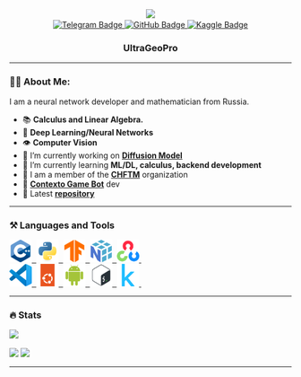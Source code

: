 <div id="header" align="center">
  <img src="https://media.giphy.com/media/3K1gVYCCDcqoaWznv4/giphy.gif" width="200"/>
  <div id="badges">
  <a href="https://t.me/UltraGeoPro">
    <img src="https://img.shields.io/badge/Telegram-2CA5E0?style=for-the-badge&logo=telegram&logoColor=white" alt="Telegram Badge"/>
  </a>
  <a href="https://github.com/Ultrageopro1966">
    <img src="https://img.shields.io/badge/GitHub-100000?style=for-the-badge&logo=github&logoColor=white" alt="GitHub Badge"/>
  </a>
  <a href="https://www.kaggle.com/ultrageopro">
    <img src="https://img.shields.io/badge/Kaggle-20BEFF?style=for-the-badge&logo=Kaggle&logoColor=white" alt="Kaggle Badge"/>
  </a>
  </div>
  <h3>
  UltraGeoPro
</h3>
</div>

****

### 🧑‍🎓 About Me:
I am a neural network developer and mathematician from Russia.
- 📚 **Calculus and Linear Algebra.**
- 🧠 **Deep Learning/Neural Networks**
- 👁️ **Computer Vision**
- 🔭 I’m currently working on [**Diffusion Model**](https://huggingface.co/blog/annotated-diffusion)
- 🌱 I’m currently learning **ML/DL, calculus, backend development**
- 👯 I am a member of the [**CHFTM**](https://github.com/chftm) organization
- 🤖 [**Contexto Game Bot**](https://t.me/contexto_gamee_bot) dev
- 📃 Latest [**repository**](https://github.com/Ultrageopro1966/Speech2Note)
****
### ⚒️ Languages and Tools
<div>
  <a href="https://isocpp.org/">
    <img src="https://github.com/devicons/devicon/blob/master/icons/cplusplus/cplusplus-original.svg" title="Redux" alt="Redux " width="40" height="40"/>&nbsp;
  </a>
  <a href="https://www.python.org/">
    <img src="https://github.com/devicons/devicon/blob/master/icons/python/python-original.svg" title="Redux" alt="Redux " width="40" height="40"/>&nbsp;
  </a>
  <a href="https://www.tensorflow.org/">
    <img src="https://github.com/devicons/devicon/blob/master/icons/tensorflow/tensorflow-original.svg" title="Redux" alt="Redux " width="40" height="40"/>&nbsp;
  </a>
  <a href="https://numpy.org/">
    <img src="https://github.com/devicons/devicon/blob/master/icons/numpy/numpy-original.svg" title="Redux" alt="Redux " width="40" height="40"/>&nbsp;
  </a>
  <a href="https://opencv.org/">
    <img src="https://github.com/devicons/devicon/blob/master/icons/opencv/opencv-original.svg" title="Redux" alt="Redux " width="40" height="40"/>&nbsp;
  </a>  
</div>
<div>
  <a href="https://code.visualstudio.com">
    <img src="https://github.com/devicons/devicon/blob/master/icons/vscode/vscode-original.svg" title="Redux" alt="Redux " width="40" height="40"/>&nbsp;
  </a>
  <a href="https://ubuntu.com/">
    <img src="https://github.com/devicons/devicon/blob/master/icons/ubuntu/ubuntu-original.svg" title="Redux" alt="Redux " width="40" height="40"/>&nbsp;
  </a>
  <a href="https://www.android.com/">
    <img src="https://github.com/devicons/devicon/blob/master/icons/android/android-original.svg" title="Redux" alt="Redux " width="40" height="40"/>&nbsp;
  </a>
  <a href="https://en.wikipedia.org/wiki/Bash_(Unix_shell)">
    <img src="https://github.com/devicons/devicon/blob/master/icons/bash/bash-original.svg" title="Redux" alt="Redux " width="40" height="40"/>&nbsp;
  </a>
  <a href="https://www.kaggle.com/">
    <img src="https://github.com/devicons/devicon/blob/master/icons/kaggle/kaggle-original.svg" title="Redux" alt="Redux " width="40" height="40"/>&nbsp;
  </a>
</div>

****
### 🔥 Stats
![](http://github-profile-summary-cards.vercel.app/api/cards/profile-details?username=ultrageopro1966&theme=dark)

![](http://github-profile-summary-cards.vercel.app/api/cards/stats?username=ultrageopro1966&theme=dark)
![](http://github-profile-summary-cards.vercel.app/api/cards/repos-per-language?username=ultrageopro1966&theme=dark&)

****
